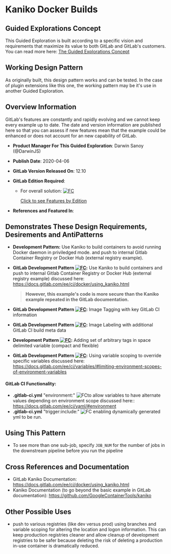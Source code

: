 # Kaniko Docker Builds

## Guided Explorations Concept

This Guided Exploration is built according to a specific vision and requirements that maximize its value to both GitLab and GitLab's customers.  You can read more here: [The Guided Explorations Concept](https://gitlab.com/guided-explorations/guided-exploration-concept/blob/master/README.md)

## Working Design Pattern

As originally built, this design pattern works and can be tested. In the case of plugin extensions like this one, the working pattern may be it's use in another Guided Exploration.

## Overview Information

GitLab's features are constantly and rapidly evolving and we cannot keep every example up to date.  The date and version information are published here so that you can assess if new features mean that the example could be enhanced or does not account for an new capability of GitLab.

* **Product Manager For This Guided Exploration**: Darwin Sanoy (@DarwinJS)

* **Publish Date**: 2020-04-06

* **GitLab Version Released On**: 12.10

* **GitLab Edition Required**: 

  * For overall solution: [![FC](https://gitlab.com/guided-explorations/guided-exploration-concept/-/raw/master/images/FC.png)](https://about.gitlab.com/features/) 

    [Click to see Features by Edition](https://about.gitlab.com/features/) 

* **References and Featured In**:

  
## Demonstrates These Design Requirements, Desirements and AntiPatterns

- **Development Pattern:** Use Kaniko to build containers to avoid running Docker daemon in priviledged mode. and push to internal Gitlab Container Registry or Docker Hub (external registry example).
- **GitLab Development Pattern [![FC](https://gitlab.com/guided-explorations/guided-exploration-concept/-/raw/master/images/FC.png)](https://about.gitlab.com/features/):** Use Kaniko to build containers and push to internal Gitlab Container Registry or Docker Hub (external registry example) discussed here: https://docs.gitlab.com/ee/ci/docker/using_kaniko.html 

  > **However, this example's code is more secure than the Kaniko example repeated in the GitLab documentation.** 
- **GitLab Development Pattern [![FC](https://gitlab.com/guided-explorations/guided-exploration-concept/-/raw/master/images/FC.png)](https://about.gitlab.com/features/):** Image Tagging with key GitLab CI information
- **GitLab Development Pattern [![FC](https://gitlab.com/guided-explorations/guided-exploration-concept/-/raw/master/images/FC.png)](https://about.gitlab.com/features/):** Image Labeling with additional GitLab CI build meta data
- **Development Pattern [![FC](https://gitlab.com/guided-explorations/guided-exploration-concept/-/raw/master/images/FC.png)](https://about.gitlab.com/features/):** Adding set of arbitrary tags in space delimited variable (compact and flexible)
- **GitLab Development Pattern [![FC](https://gitlab.com/guided-explorations/guided-exploration-concept/-/raw/master/images/FC.png)](https://about.gitlab.com/features/):** Using variable scoping to override specific variables discussed here: https://docs.gitlab.com/ee/ci/variables/#limiting-environment-scopes-of-environment-variables

#### GitLab CI Functionality:

- **.gitlab-ci.yml** "environment:" ![FC](https://gitlab.com/guided-explorations/guided-exploration-concept/-/raw/master/images/FC.png)to allow variables to have alternate values depending on environment scope discussed here:: https://docs.gitlab.com/ee/ci/yaml/#environment
- **.gitlab-ci.yml** "trigger:include:" ![FC](https://gitlab.com/guided-explorations/guided-exploration-concept/-/raw/master/images/FC.png) enabling dynamically generated yml to be run.

## Using This Pattern
- To see more than one sub-job, specify `JOB_NUM` for the number of jobs in the downstream pipeline before you run the pipeline

## Cross References and Documentation

- GitLab Kaniko Documentation: https://docs.gitlab.com/ee/ci/docker/using_kaniko.html
- Kaniko Documentation (to go beyond the basic example in GitLab documentation): https://github.com/GoogleContainerTools/kaniko

## Other Possible Uses

* push to various registries (like dev versus prod) using branches and variable scoping for altering the location and logon information.  This can keep production registries cleaner and allow cleanup of development registries to be safer because deleting the risk of deleting a production in-use container is dramatically reduced.